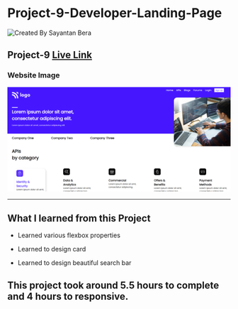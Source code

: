 # Project-9-Developer-Landing-Page

![Created By Sayantan Bera](https://img.shields.io/badge/Created%20By-Sayantan%20Bera-blue)

## **Project-9** [Live Link](https://developer-landing-page-sayantan.netlify.app/)

### Website Image

![website img](./screenshot/project%209.png)

---

## What I learned from this Project

- Learned various flexbox properties

- Learned to design card

- Learned to design beautiful search bar

## This project took around 5.5 hours to complete and 4 hours to responsive.
